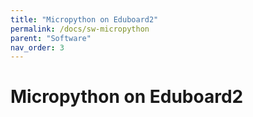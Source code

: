 ```yaml
---
title: "Micropython on Eduboard2"
permalink: /docs/sw-micropython
parent: "Software"
nav_order: 3
---
```


# Micropython on Eduboard2

